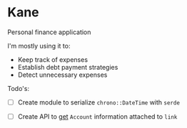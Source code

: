 # Kane

Personal finance application

I'm mostly using it to:
- Keep track of expenses
- Establish debt payment strategies
- Detect unnecessary expenses

Todo's:

- [ ] Create module to serialize `chrono::DateTime` with `serde`
- [ ] Create API to [get](https://developers.belvo.com/reference/retrieveaccounts) `Account` information attached to `link`

